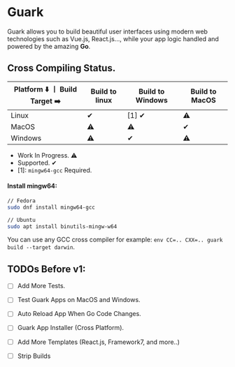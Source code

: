 # Guark

Guark allows you to build beautiful user interfaces using modern web technologies such as Vue.js, React.js..., while your app logic handled and powered by the amazing **Go**.


## Cross Compiling Status.

|   Platform  ⬇️  ⼁ Build Target ➡️ |  Build to linux | Build to Windows  | Build to MacOS  |
|---|---|---|---|
| Linux    |  ✔  | [1] ✔ |  ⚠  |
| MacOS    |  ⚠  |   ⚠   |  ✔  |
| Windows  |  ⚠  |   ✔   |  ⚠  |

- Work In Progress. ⚠
- Supported. ✔
- [1]: `mingw64-gcc` Required.


#### Install mingw64:
```bash
// Fedora
sudo dnf install mingw64-gcc

// Ubuntu
sudo apt install binutils-mingw-w64
```

You can use any GCC cross compiler for example: `env CC=.. CXX=.. guark build --target darwin`.

## TODOs Before v1:

- [ ] Add More Tests.
- [ ] Test Guark Apps on MacOS and Windows.
- [ ] Auto Reload App When Go Code Changes.
- [ ] Guark App Installer (Cross Platform).
- [ ] Add More Templates (React.js, Framework7, and more..)
- [ ] Strip Builds


